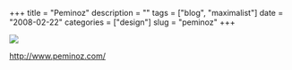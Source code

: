 +++
title = "Peminoz"
description = ""
tags = ["blog", "maximalist"]
date = "2008-02-22"
categories = ["design"]
slug = "peminoz"
+++


 

  <div id="screens-thumbs" class="clearfix">
    <div class="txt-center" id="design-submission"><a href="http://www.peminoz.com/"><img id='bluga-thumbnail-887' class='bluga-thumbnail large' src='/media/bluga/
wt47f2791cbc914_0.jpg'/></a></div>  
  </div>   
<p><a href="http://www.peminoz.com/">http://www.peminoz.com/</a></p>




